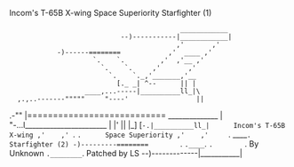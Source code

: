   Incom's T-65B X-wing Space
  Superiority Starfighter (1)


                                               ____________
                                --)-----------|____________|
                                              ,'       ,'
                -)------========            ,'  ____ ,'
                         `.    `.         ,'  ,'__ ,'
                           `.    `.     ,'       ,'
                             `.    `._,'_______,'__
                               [._ _| ^--      || |
                       ____,...-----|__________ll_|\
      ,.,..-------"""""     "----'                 ||
  .-""  |=========================== ______________ |
   "-...l_______________________    |  |'      || |_]
                                [`-.|__________ll_|      Incom's T-65B X-wing
                              ,'    ,' `.        `.      Space Superiority
                            ,'    ,'     `.    ____`.    Starfighter (2)
                -)---------========        `.  `.____`.
                                             `.        `.
    By Unknown                                 `.________`.
    Patched by LS              --)-------------|___________|